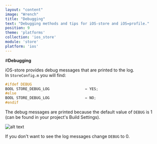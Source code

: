 ```yaml
---
layout: "content"
image: "Wrench"
title: "Debugging"
text: "Debugging methods and tips for iOS-store and iOS=profile."
position: 9
theme: 'platforms'
collection: 'ios_store'
module: 'store'
platform: 'ios'
---
```


#**Debugging**

iOS-store provides debug messages that are printed to the log.
<br>In `StoreConfig.m` you will find:

``` objectivec
#ifdef DEBUG
BOOL STORE_DEBUG_LOG                = YES;
#else
BOOL STORE_DEBUG_LOG                = NO;
#endif
```

The debug messages are printed because the default value of `DEBUG` is 1 (can be found in your project's Build Settings).

![alt text](/img/tutorial_img/ios_debugging/debugging.png "Debugging")

If you don't want to see the log messages change `DEBUG` to 0.
